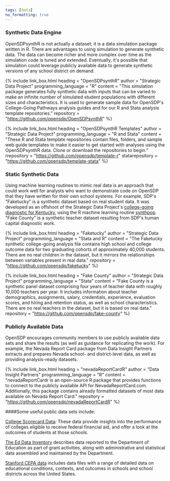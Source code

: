```yaml
---
tags: [data]
no_formatting: true
---
```


### Synthetic Data Engine
OpenSDPsynthR is not actually a dataset; it is a data simulation package written in R. There are advantages to using simulation to generate synthetic data. The data can become richer and more complex over time as the simulation code is tuned and extended. Eventually, it's possible that simulation could leverage publicly available data to generate synthetic versions of any school district on demand.

{% include link_box.html
  heading = "OpenSDPsynthR"
  author = "Strategic Data Project"
  programming_language = "R"
  content = "This simulation package generates fully synthetic data with inputs that can be varied to make an infinite number of simulated student populations with different sizes and characteristics. It is used to generate sample data for OpenSDP's College-Going Pathways analysis guides and for our R and Stata analysis template repositories."
  repository = "https://github.com/opensdp/OpenSDPsynthR"
  %}

{% include link_box.html
  heading = "OpenSDPsynthR Templates"
  author = "Strategic Data Project"
  programming_language = "R and Stata"
  content = "These R and Stata template repositories contain files, folders, and sample web guide templates to make it easier to get started with analyses using the OpenSDPsynthR data. Clone or download the repositories to begin."
  rrepository = "https://github.com/opensdp/template-r"
  statarepository = "https://github.com/opensdp/template-stata"
  %}

### Static Synthetic Data
Using machine learning routines to mimic real data is an approach that could work well for analysts who want to demonstrate code on OpenSDP that they have written for their own school systems. For example, SDP's "Faketucky" is a synthetic dataset based on real student data. It was developed as an offshoot of the Strategic Data Project's [college-going diagnostic for Kentucky](https://sdp.cepr.harvard.edu/kentucky-college-going), using the R machine learning routine [synthpop](https://cran.r-project.org/web/packages/synthpop/index.html). "Fake County" is a
synthetic teacher dataset resulting from SDP's human capital diagnostic work.

{% include link_box.html
  heading = "Faketucky"
  author = "Strategic Data Project"
  programming_language = "Stata and R"
  content =  "The Faketucky synthetic college-going analysis file contains high school and college outcome data for two graduating cohorts of approximately 40,000 students. There are no real children in the dataset, but it mirrors the relationships between variables present in real data."
	repository = "https://github.com/opensdp/faketucky"
	%}

  {% include link_box.html
    heading = "Fake County"
    author = "Strategic Data Project"
    programming_language = "Stata"
    content =  "Fake County is a synthetic panel dataset comprising four years
    of teacher data with roughly 10,000 teachers per year. It
    includes information about teacher demographics, assignments,
    salary, credentials, experience, evaluation scores, and hiring and retention
    status, as well as school characteristics.  There are no real teachers in
    the dataset, but it is based on real data."
  	repository = "https://github.com/opensdp/fake-county"
  	%}

### Publicly Available Data
OpenSDP encourages community members to use publicly available data sets and
share the results (as well as guidance for replicating the work). For
example, the Nevada Report Card package from Data Insight Partners extracts and
prepares Nevada school- and district-level data, as well as providing
analysis-ready datasets.

{% include link_box.html
  heading = "nevadaReportCardR"
  author = "Data Insight Partners"
  programming_language = "R"
  content =  "nevadaReportCardr is an open-source R package that provides
  functions to connect to the publicly available API for NevadaReportCard.com.
  Additionally, this package contains already formatted datasets of
  most data available on Nevada Report Card."
  repository = "https://github.com/opensdp/nevadaReportCardR"
  %}
  
####Some useful public data sets include:

  [College Scorecard Data](https://collegescorecard.ed.gov/data/): These data provide insights into the performance of colleges eligible to receive federal financial aid, and offer a look at the outcomes of students at those schools.

  [The Ed Data Inventory](https://datainventory.ed.gov/InventoryList) describes data reported to the Department of Education as part of grant activities, along with administrative and statistical data assembled and maintained by the Department.

  [Stanford CEPA data](https://cepa.stanford.edu/seda/data-archive) includes data files with a range of detailed data on educational conditions, contexts, and outcomes in schools and school districts across the United States.
